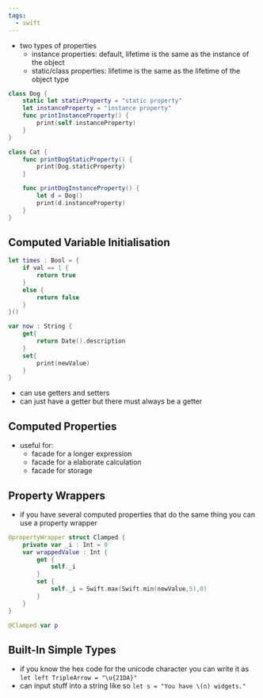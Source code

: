```yaml
---
tags:
  - swift
---
```

- two types of properties
	- instance properties: default, lifetime is the same as the instance of the object
	- static/class properties: lifetime is the same as the lifetime of the object type
```swift
class Dog {
	static let staticProperty = "static property"
	let instanceProperty = "instance property"
	func printInstanceProperty() {
		print(self.instanceProperty)
	}
}

class Cat {
	func printDogStaticProperty() {
		print(Dog.staticProperty)
	}

	func printDogInstanceProperty() {
		let d = Dog()
		print(d.instanceProperty)
	}
}
```
## Computed Variable Initialisation 
```swift
let times : Bool = {
	if val == 1 {
		return true
	}
	else {
		return false
	}
}()
```
```swift
var now : String {
	get{
		return Date().description
	}
	set{
		print(newValue)
	}
}
```
- can use getters and setters
- can just have a getter but there must always be a getter
## Computed Properties
- useful for:
	- facade for a longer expression
	- facade for a elaborate calculation
	- facade for storage
## Property Wrappers
- if you have several computed properties that do the same thing you can use a property wrapper
```swift
@propertyWrapper struct Clamped {
	private var _i : Int = 0
	var wrappedValue : Int {
		get {
			self._i
		}
		set {
			self._i = Swift.max(Swift.min(newValue,5),0)
		}
	}
}

@Clamped var p
```
## Built-In Simple Types
- if you know the hex code for the unicode character you can write it as `let left TripleArrow = "\u{21DA}"`
- can input stuff into a string like so `let s = "You have \(n) widgets."`
